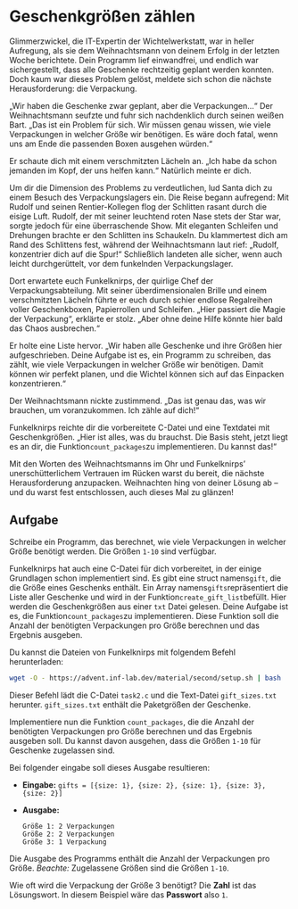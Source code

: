 # Geschenkgrößen zählen

Glimmerzwickel, die IT-Expertin der Wichtelwerkstatt, war in heller Aufregung, als sie dem Weihnachtsmann von deinem
Erfolg in der letzten Woche berichtete. Dein Programm lief einwandfrei, und endlich war sichergestellt, dass alle
Geschenke rechtzeitig geplant werden konnten. Doch kaum war dieses Problem gelöst, meldete sich schon die nächste
Herausforderung: die Verpackung.

„Wir haben die Geschenke zwar geplant, aber die Verpackungen...“ Der Weihnachtsmann seufzte und fuhr sich nachdenklich
durch seinen weißen Bart. „Das ist ein Problem für sich. Wir müssen genau wissen, wie viele Verpackungen in welcher
Größe wir benötigen. Es wäre doch fatal, wenn uns am Ende die passenden Boxen ausgehen würden.“

Er schaute dich mit einem verschmitzten Lächeln an. „Ich habe da schon jemanden im Kopf, der uns helfen kann.“ Natürlich
meinte er dich.

Um dir die Dimension des Problems zu verdeutlichen, lud Santa dich zu einem Besuch des Verpackungslagers ein. Die Reise
begann aufregend: Mit Rudolf und seinen Rentier-Kollegen flog der Schlitten rasant durch die eisige Luft. Rudolf, der
mit seiner leuchtend roten Nase stets der Star war, sorgte jedoch für eine überraschende Show. Mit eleganten Schleifen
und Drehungen brachte er den Schlitten ins Schaukeln. Du klammertest dich am Rand des Schlittens fest, während der
Weihnachtsmann laut rief: „Rudolf, konzentrier dich auf die Spur!“ Schließlich landeten alle sicher, wenn auch leicht
durchgerüttelt, vor dem funkelnden Verpackungslager.

Dort erwartete euch Funkelknirps, der quirlige Chef der Verpackungsabteilung. Mit seiner überdimensionalen Brille und
einem verschmitzten Lächeln führte er euch durch schier endlose Regalreihen voller Geschenkboxen, Papierrollen und
Schleifen. „Hier passiert die Magie der Verpackung“, erklärte er stolz. „Aber ohne deine Hilfe könnte hier bald das
Chaos ausbrechen.“

Er holte eine Liste hervor. „Wir haben alle Geschenke und ihre Größen hier aufgeschrieben. Deine Aufgabe ist es, ein
Programm zu schreiben, das zählt, wie viele Verpackungen in welcher Größe wir benötigen. Damit können wir perfekt
planen, und die Wichtel können sich auf das Einpacken konzentrieren.“

Der Weihnachtsmann nickte zustimmend. „Das ist genau das, was wir brauchen, um voranzukommen. Ich zähle auf dich!“

Funkelknirps reichte dir die vorbereitete C-Datei und eine Textdatei mit Geschenkgrößen. „Hier ist alles, was du
brauchst. Die Basis steht, jetzt liegt es an dir, die Funktion`count_packages`zu implementieren. Du kannst das!“

Mit den Worten des Weihnachtsmanns im Ohr und Funkelknirps’ unerschütterlichem Vertrauen im Rücken warst du bereit, die
nächste Herausforderung anzupacken. Weihnachten hing von deiner Lösung ab – und du warst fest entschlossen, auch dieses
Mal zu glänzen!

## Aufgabe

Schreibe ein Programm, das berechnet, wie viele Verpackungen in welcher Größe benötigt werden. Die Größen `1-10` sind
verfügbar.

Funkelknirps hat auch eine C-Datei für dich vorbereitet, in der einige Grundlagen schon implementiert sind. Es gibt eine
struct namens`gift`, die die Größe eines Geschenks enthält. Ein Array namens`gifts`repräsentiert die Liste aller
Geschenke und wird in der Funktion`create_gift_list`befüllt. Hier werden die Geschenkgrößen aus einer `txt` Datei
gelesen. Deine Aufgabe ist es, die Funktion`count_packages`zu implementieren. Diese Funktion soll die Anzahl der
benötigten Verpackungen pro Größe berechnen und das Ergebnis ausgeben.

Du kannst die Dateien von Funkelknirps mit folgendem Befehl herunterladen:

```bash
wget -O - https://advent.inf-lab.dev/material/second/setup.sh | bash
```

Dieser Befehl lädt die C-Datei `task2.c` und die Text-Datei `gift_sizes.txt` herunter. `gift_sizes.txt` enthält die
Paketgrößen der Geschenke.

Implementiere nun die Funktion `count_packages`, die die Anzahl der benötigten Verpackungen pro Größe berechnen und das
Ergebnis ausgeben soll. Du kannst davon ausgehen, dass die Größen `1-10` für Geschenke zugelassen sind.

Bei folgender eingabe soll dieses Ausgabe resultieren:

- **Eingabe:** `gifts = [{size: 1}, {size: 2}, {size: 1}, {size: 3}, {size: 2}]`
- **Ausgabe:**

    ```
    Größe 1: 2 Verpackungen
    Größe 2: 2 Verpackungen
    Größe 3: 1 Verpackung
    ```

Die Ausgabe des Programms enthält die Anzahl der Verpackungen pro Größe. _Beachte:_ Zugelassene Größen sind die Größen
`1-10`.

Wie oft wird die Verpackung der Größe 3 benötigt? Die **Zahl** ist das Lösungswort. In diesem Beispiel wäre das
**Passwort** also `1`.
